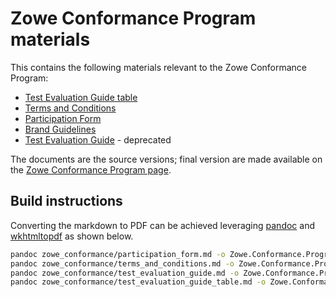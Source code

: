 # Zowe Conformance Program materials

This contains the following materials relevant to the Zowe Conformance Program:

- [Test Evaluation Guide table](/test_evaluation_guide_table.md)
- [Terms and Conditions](terms_and_conditions.md)
- [Participation Form](participation_form.md)
- [Brand Guidelines](brand_guidelines.pdf)
- [Test Evaluation Guide](test_evaluation_guide.md) - deprecated

The documents are the source versions; final version are made available on the [Zowe Conformance Program page](https://www.openmainframeproject.org/projects/zowe/conformance).

## Build instructions

Converting the markdown to PDF can be achieved leveraging [pandoc](https://pandoc.org/) and [wkhtmltopdf](https://wkhtmltopdf.org/) as shown below.

```bash
pandoc zowe_conformance/participation_form.md -o Zowe.Conformance.Program.-.Participation.Form.pdf -f gfm --pdf-engine=wkhtmltopdf
pandoc zowe_conformance/terms_and_conditions.md -o Zowe.Conformance.Program.-.Terms.and.Conditions.pdf -f gfm --pdf-engine=wkhtmltopdf
pandoc zowe_conformance/test_evaluation_guide.md -o Zowe.Conformance.Program.-.Test.Evaluation.Guide.pdf -f gfm --pdf-engine=wkhtmltopdf
pandoc zowe_conformance/test_evaluation_guide_table.md -o Zowe.Conformance.Program.-.Test.Evaluation.Guide.Table.pdf -f gfm --pdf-engine=wkhtmltopdf
```
